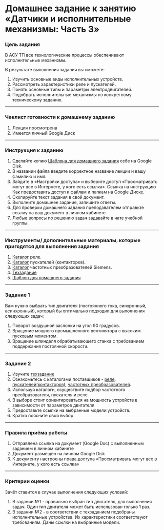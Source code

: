 # Домашнее задание к занятию «Датчики и исполнительные механизмы: Часть 3»

### Цель задания
В АСУ ТП все технологические процессы обеспечивают исполнительные механизмы.

В результате выполнения задания вы сможете:

1. Изучить основные виды исполнительных устройств.
2. Рассмотреть характеристики реле и пускателей.
3. Понять основные типы и параметры электродвигателей.
4. Подобрать исполнительные механизмы по конкретному техническому заданию.


------

### Чеклист готовности к домашнему заданию

1. Лекция просмотрена
2. Имеется личный Google Диск


------

### Инструкция к заданию

1. Сделайте копию [Шаблона для домашнего задания](https://docs.google.com/document/d/1DG4TilKWQsFqUo_LnuDtoOEekD9wh_3OiBFkrkHN5Wo/edit?usp=sharing) себе на Google Disk.
2. В названии файла введите корректное название лекции и вашу фамилию и имя.
3. Зайдите в «Настройки доступа» и выберите доступ «Просматривать могут все в Интернете, у кого есть ссылка». Ссылка на инструкцию Как предоставить доступ к файлам и папкам на Google Диске.
4. Скопируйте текст задания в свой документ.
5. Выполните домашнее задание, запишите ответы.
6. Для проверки домашнего задания преподавателем отправьте ссылку на ваш документ в личном кабинете.
7. Любые вопросы по решению задач задавайте в чате учебной группы.

------

### Инструменты/ дополнительные материалы, которые пригодятся для выполнения задания

1. [Каталог](https://phoenix-contact.ru/catalog/releynye_moduli/ "Каталог Реле") реле.
2. [Каталог](https://e-catalogue.legrand.ru/catalog/silovoe-i-zashchitno-kommutatsionnoe-oborudovanie/ctx-sup3-promyshlennye-kontaktory/trekhpolyusnye-promyshlennye-kontaktory-ctx-sup3/ "Каталог пускателей") пускателей (контакторов).
2. [Каталог](https://www.siemens-ru.com/taxonomy/term/289 "Каталог Преобразователей частоты") частотных преобразователей Siemens. 
3. [Техзадание](https://docs.google.com/document/d/1TmWtAenr3f72ayAz6cu18-bOUhQRqqcRWHZ82FtJMzM/edit?usp=sharing "Техзадание")
4. [Шаблон для домашнего задания](https://docs.google.com/document/d/1DG4TilKWQsFqUo_LnuDtoOEekD9wh_3OiBFkrkHN5Wo/edit?usp=sharing) 

------

### Задание 1

Вам нужно выбрать тип двигателя (постоянного тока, синхронный, асинхронный), который бы оптимально подходил для выполнения следующих задач:
1. Поворот воздушной заслонки на угол 90 градусов.
2. Вращение мощного промышленного вентилятора с высоким пусковым моментом.
3. Вращение шпинделя обрабатывающего станка с требованием поддержания постоянной скорости.

------

### Задание 2

1. Изучите [техзадание](https://docs.google.com/document/d/1TmWtAenr3f72ayAz6cu18-bOUhQRqqcRWHZ82FtJMzM/edit?usp=sharing "Техзадание")
2. Ознакомьтесь с каталогами поставщиков - [реле](https://phoenix-contact.ru/catalog/releynye_moduli/ "Каталог Реле"), [пускателей(контакторов)](https://e-catalogue.legrand.ru/catalog/silovoe-i-zashchitno-kommutatsionnoe-oborudovanie/ctx-sup3-promyshlennye-kontaktory/trekhpolyusnye-promyshlennye-kontaktory-ctx-sup3/ "Каталог пускателей"), [частотных преобразователей](https://www.siemens-ru.com/taxonomy/term/289 "Каталог Преобразователей частоты").
3. Используя каталоги, осуществите подбор частотного преобразователя, пускателя и реле.
4. В выборе стоит ориентироваться на мощность устройств в зависимости от параметров двигателя.
5. Предоставьте ссылки на выбранные модели устройств.
6. Кратко поясните свой выбор.

------

### Правила приёма работы

1. Отправлена ссылка на документ (Google Doc) с выполненным заданием в личном кабинете
2. Документ размещен на личном Google Disk
3. К документу настроены права доступа «Просматривать могут все в Интернете, у кого есть ссылка»

------

### Критерии оценки

Зачёт ставится в случае выполнения следующих условий:  
1. В задании №1 - правильно выбран тип двигателя, для выполнения задач. Один тип двигателя может быть использован только 1 раз. 
2. В задании №2 - в соответствии с техзаданием подобраны исполнительные устройства. Их характеристики соответствуют требованиям. Даны ссылки на выбранные модели.


